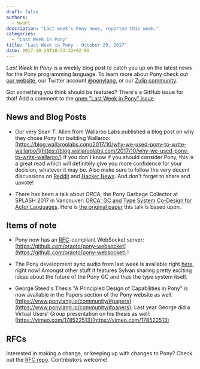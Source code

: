 ```yaml
---
draft: false
authors:
  - mwahl
description: "Last week's Pony news, reported this week."
categories:
  - "Last Week in Pony"
title: "Last Week in Pony - October 29, 2017"
date: 2017-10-29T10:53:32+02:00
---
```

_Last Week In Pony_ is a weekly blog post to catch you up on the latest news for the Pony programming language. To learn more about Pony check out [our website](https://ponylang.io), our Twitter account [@ponylang](https://twitter.com/ponylang), or our [Zulip community](https://ponylang.zulipchat.com).

Got something you think should be featured? There's a GitHub issue for that! Add a comment to the [open "Last Week in Pony" issue](https://github.com/ponylang/ponylang.github.io/issues?q=is%3Aissue+is%3Aopen+label%3Alast-week-in-pony).
<!-- more -->

## News and Blog Posts

- Our very Sean T. Allen from Wallaroo Labs published a blog post on why they chose Pony for building Wallaroo: [https://blog.wallaroolabs.com/2017/10/why-we-used-pony-to-write-wallaroo/](https://blog.wallaroolabs.com/2017/10/why-we-used-pony-to-write-wallaroo/) If you don't know if you should consider Pony, this is a great read which will definitely give you more confidence for your decision, whatever it may be. Also make sure to follow the very decent discussions on [Reddit](https://www.reddit.com/r/programming/comments/78v16n/why_we_used_pony_to_write_wallaroo/) and [Hacker News](https://news.ycombinator.com/item?id=15558051). And don't forget to share and upvote!

- There has been a talk about *ORCA*, the Pony Garbage Collector at SPLASH 2017 in Vancouver: [ORCA: GC and Type System Co-Design for Actor Languages](https://2017.splashcon.org/event/splash-2017-oopsla-orca-leveraging-types-and-messaging-for-fully-concurrent-gc). Here is [the original paper](https://ponylang.io/media/papers/orca_gc_and_type_system_co-design_for_actor_languages.pdf) this talk is based upon.

## Items of note

- Pony now has an [RFC](https://tools.ietf.org/html/rfc6455)-compliant WebSocket server: [https://github.com/oraoto/pony-websocket](https://github.com/oraoto/pony-websocket) !

- The Pony development sync audio from last week is available right [here](https://vimeo.com/915352960), right now! Amongst other stuff it features Sylvan sharing pretty exciting ideas about the future of the Pony GC and thus the type system itself.

- George Steed's Thesis "A Principled Design of Capabilities in Pony" is now available in the Papers section of the Pony website as well: [https://www.ponylang.io/community/#papers](https://www.ponylang.io/community/#papers). Last year George did a Virtual Users' Group presentation on his thesis as well: [https://vimeo.com/178522513](https://vimeo.com/178522513)

## RFCs

Interested in making a change, or keeping up with changes to Pony? Check out the [RFC repo](https://github.com/ponylang/rfcs). Contributors welcome!
